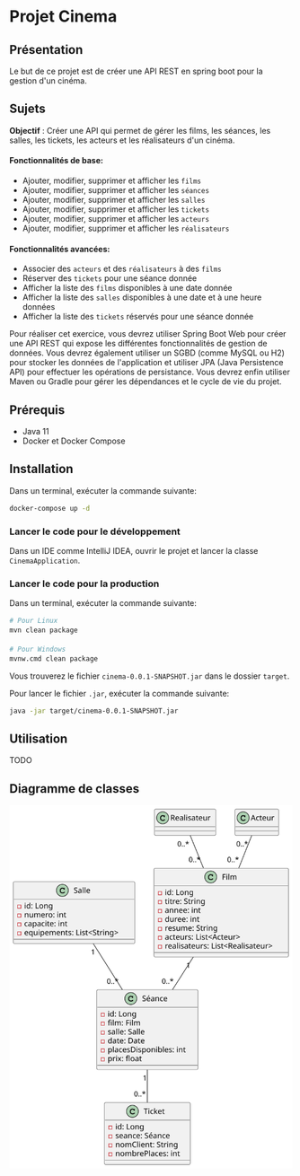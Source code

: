 # Projet Cinema

## Présentation

Le but de ce projet est de créer une API REST en spring boot pour la gestion d'un cinéma.

## Sujets

__Objectif__ : Créer une API qui permet de gérer les films, les séances, les salles, les tickets, les acteurs et les réalisateurs d'un cinéma.

#### Fonctionnalités de base:

- Ajouter, modifier, supprimer et afficher les `films`
- Ajouter, modifier, supprimer et afficher les `séances`
- Ajouter, modifier, supprimer et afficher les `salles`
- Ajouter, modifier, supprimer et afficher les `tickets`
- Ajouter, modifier, supprimer et afficher les `acteurs`
- Ajouter, modifier, supprimer et afficher les `réalisateurs`

#### Fonctionnalités avancées:

- Associer des `acteurs` et des `réalisateurs` à des `films` 
- Réserver des `tickets` pour une séance donnée
- Afficher la liste des `films` disponibles à une date donnée
- Afficher la liste des `salles` disponibles à une date et à une heure données
- Afficher la liste des `tickets` réservés pour une séance donnée

Pour réaliser cet exercice, vous devrez utiliser Spring Boot Web pour créer une API REST qui expose les différentes fonctionnalités de gestion de données. Vous devrez également utiliser un SGBD (comme MySQL ou H2) pour stocker les données de l'application et utiliser JPA (Java Persistence API) pour effectuer les opérations de persistance. Vous devrez enfin utiliser Maven ou Gradle pour gérer les dépendances et le cycle de vie du projet.

## Prérequis

- Java 11
- Docker et Docker Compose

## Installation

Dans un terminal, exécuter la commande suivante:

```bash
docker-compose up -d
```

### Lancer le code pour le développement

Dans un IDE comme IntelliJ IDEA, ouvrir le projet et lancer la classe `CinemaApplication`.

### Lancer le code pour la production

Dans un terminal, exécuter la commande suivante:

```bash
# Pour Linux
mvn clean package

# Pour Windows
mvnw.cmd clean package
```

Vous trouverez le fichier `cinema-0.0.1-SNAPSHOT.jar` dans le dossier `target`.

Pour lancer le fichier `.jar`, exécuter la commande suivante:

```bash
java -jar target/cinema-0.0.1-SNAPSHOT.jar
```

## Utilisation

TODO

## Diagramme de classes

![Cinema Diagramme de classe](./docs/assets/cinema.svg)